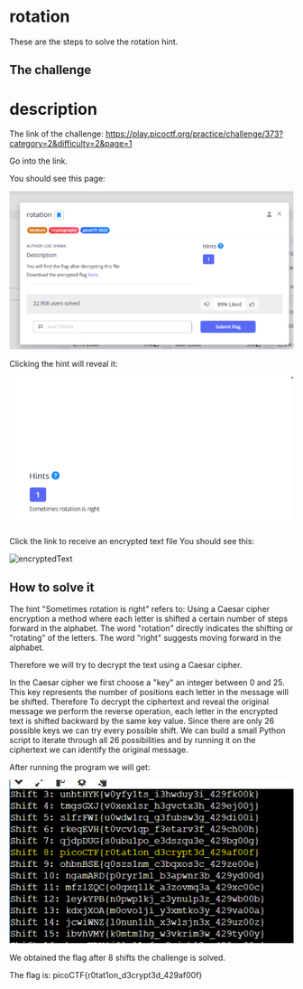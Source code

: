 # rotation
These are the steps to solve the rotation hint.

## The challenge

# description
The link of the challenge: https://play.picoctf.org/practice/challenge/373?category=2&difficulty=2&page=1

Go into the link.

You should see this page: 

![challenge](./img/challenge.png)  

Clicking the hint will reveal it:

![hint](./img/hint.png)  


Click the link to receive an encrypted text file
You should see this: 

![encryptedText](./img/encryptedText.png) 

## How to solve it
The hint "Sometimes rotation is right" refers to:
Using a Caesar cipher encryption a method where each letter is shifted a certain number of steps forward in the alphabet.
The word "rotation" directly indicates the shifting or "rotating" of the letters.
The word "right" suggests moving forward in the alphabet.

Therefore we will try to decrypt the text using a Caesar cipher.

In the Caesar cipher we first choose a "key" an integer between 0 and 25. 
This key represents the number of positions each letter in the message will be shifted.
Therefore To decrypt the ciphertext and reveal the original message we perform the reverse operation, 
each letter in the encrypted text is shifted backward by the same key value.
Since there are only 26 possible keys we can try every possible shift. 
We can build a small Python script to iterate through all 26 possibilities and by running it on the ciphertext 
we can identify the original message.

After running the program we will get:

![decryption](./img/decryption.png)

We obtained the flag after 8 shifts
the challenge is solved.

The flag is: picoCTF{r0tat1on_d3crypt3d_429af00f}